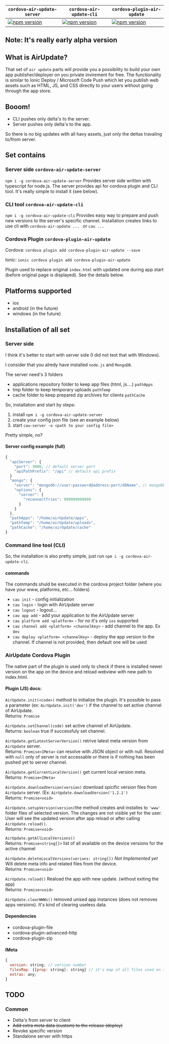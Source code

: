 |`cordova-air-update-server`|`cordova-air-update-cli`|`cordova-plugin-air-update`|
|---|---|---|
|[![npm version](https://badge.fury.io/js/cordova-air-update-server.svg)](https://badge.fury.io/js/cordova-air-update-server)|[![npm version](https://badge.fury.io/js/cordova-air-update-cli.svg)](https://badge.fury.io/js/cordova-air-update-cli)|[![npm version](https://badge.fury.io/js/cordova-plugin-air-update.svg)](https://badge.fury.io/js/cordova-plugin-air-update)|

## Note: It's really early alpha version

## What is AirUpdate?

That set of `air update` parts will provide you a possibility to build your own app publisher/deployer
on you private invirement for free. The functionality is similar to Ionic Deploy / Microsoft Code Push which let you publish web assets such as HTML, JS, and CSS directly to your users without going through the app store.

## Booom!
- CLI pushes only delta's to the server.
- Server pushes only delta's to the app.

So there is no big updates with all havy assets, just only the deltas travaling to/from server.

## Set contains

### Server side `cordova-air-update-server`

`npm i -g cordova-air-update-server`
Provides server side written with typescript for node.js. The server provides api for cordova plugin and CLI tool.
It's really simple to install it (see below).


### CLI tool `cordova-air-update-cli`

`npm i -g cordova-air-update-cli`
Provides easy way to prepare and push new versions to the server's specific channel. Installation creates links to
use cli with `cordova-air-update ... ` or `cau ... `


### Cordova Plugin `cordova-plugin-air-update`

Cordova: `cordova plugin add cordova-plugin-air-update --save`

Ionic: `ionic cordova plugin add cordova-plugin-air-update`

Plugin used to replace original `index.html` with updated one during app start (before original page is displayed). See the details below.

## Platforms supported
* ios
* android (in the future)
* windows (in the future)

## Installation of all set

### Server side
I think it's better to start with server side (I did not test that with Windows).

I consider that you alredy have installed `node.js` and `MongoDB`.

The server need's 3 folders
* applications repository folder to keep app files (html, js....) `pathApps`
* tmp folder to keep temporary uploads `pathTemp`
* cache folder to keep prepared zip archives for clients `pathCache`

So, installation and start by steps:
1. install `npm i -g cordova-air-update-server`
2. create your config json file (see an example below)
3. start `cau-server -o <path to your config file>`

Pretty simple, no?

#### Server config example (full)
``` js
{
  "apiServer": {
    "port": 3000, // default server port
    "apiPathPrefix": "/api" // default api prefix
  }
  "mongo": {
    "server": "mongodb://user:password@address:port/dbName", // mongoDB connection path
    "options": {
      "server": {
        "reconnectTries": 999999999999
      }
    }
  },
  "pathApps": "/home/airUpdate/apps",
  "pathTemp": "/home/airUpdate/uploads",
  "pathCache": "/home/airUpdate/cache"
}

```


### Command line tool (CLI)
So, the installation is also pretty simple, just run `npm i -g cordova-air-update-cli`.

#### commands
The commands shuld be executed in the cordova project folder (where you have your www, platforms, etc... folders)
* `cau init` - config initialization
* `cau login` - login with AirUpdate server
* `cau logout` - logout...
* `cau app add` - add your application to the AirUpdate server
* `cau platform add <platform>` - for no it's only `ios` supported
* `cau channel add <platform> <channelKey>` - add channel to the app. Ex `dev`
* `cau deploy <platform> <channelKey>` - deploy the app version to the channel. If channel is not provided, 
then default one will be used

### AirUpdate Cordova Plugin

The native part of the plugin is used only to check if there is installed newer version on the app on the 
device and reload webview with new path to index.html.

#### Plugin (JS) docs:
`AirUpdate.init(<code>)` method to initialize the plugin. It's possible to pass a parameter (ex: `AirUpdate.init('dev')` if the channel to set active channel of AirUpdate.<br>
Returns: `Promise`

`AirUpdate.setChannel(code)` set active channel of AirUpdate.<br>
Returns: `boolean` true if successfuly set channel.

`AirUpdate.getLatestServerVersion()` retrive latest meta version from `AirUpdate` server.<br>
Returns: `Promise<IMeta>` can resolve with JSON object or with null. Resolved with `null` only of server is not accessable or there is if nothing has been pushed yet to server channel.

`AirUpdate.getCurrentLocalVersion()` get current local version meta.<br>
Returns: `Promise<IMeta>`

`AirUpdate.downloadVersion(version)` download spicific version files from `AirUpdate` server. (Ex: `AirUpdate.downloadVersion('1.2.1')`<br>
Returns: `Promise<void>`

`AirUpdate.setupVersion(version)`the method creates and installes to `'www'` folder files of selected version. The changes are not visible yet for the user. User will see the updated version after app reload or after calling `AirUpdate.reload()`.<br>
Returns: `Promise<void>`

`AirUpdate.getAllLocalVersions()`<br>
Returns: `Promise<string[]>` list of all available on the device versions for the active channel

`AirUpdate.deleteLocalVersions(verions: string[])` *Not Implemented yet* Will delete meta info and related files from the device.<br>
Returns: `Promise<void>`

`AirUpdate.reload()` Reaload the app with new update. (without exiting the app)<br>
Returns: `Promise<void>`

`AirUpdate.clearWWWs()` removed unised app instances (does not removes apps versions). It's kind of clearing useless data.

#### Dependencies
* cordova-plugin-file
* cordova-plugin-advanced-http
* cordova-plugin-zip

#### IMeta
```js
{
  version: string; // version number
  filesMap: {[prop: string]: string} // it's map of all files used on the version and there's crc (md5)
  extras: any;
}
```

## TODO
### Common
* Delta's from server to client
* ~~Add extra meta data (custom) to the release (deploy)~~
* Revoke specific version
* Standalone server with https
